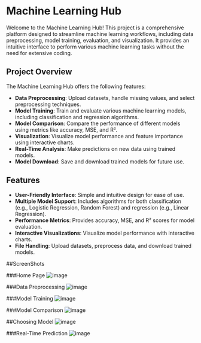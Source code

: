 # Machine Learning Hub

Welcome to the Machine Learning Hub! This project is a comprehensive platform designed to streamline machine learning workflows, including data preprocessing, model training, evaluation, and visualization. It provides an intuitive interface to perform various machine learning tasks without the need for extensive coding.

## Project Overview

The Machine Learning Hub offers the following features:
- **Data Preprocessing**: Upload datasets, handle missing values, and select preprocessing techniques.
- **Model Training**: Train and evaluate various machine learning models, including classification and regression algorithms.
- **Model Comparison**: Compare the performance of different models using metrics like accuracy, MSE, and R².
- **Visualization**: Visualize model performance and feature importance using interactive charts.
- **Real-Time Analysis**: Make predictions on new data using trained models.
- **Model Download**: Save and download trained models for future use.

## Features

- **User-Friendly Interface**: Simple and intuitive design for ease of use.
- **Multiple Model Support**: Includes algorithms for both classification (e.g., Logistic Regression, Random Forest) and regression (e.g., Linear Regression).
- **Performance Metrics**: Provides accuracy, MSE, and R² scores for model evaluation.
- **Interactive Visualizations**: Visualize model performance with interactive charts.
- **File Handling**: Upload datasets, preprocess data, and download trained models.

##ScreenShots

###Home Page
![image](https://github.com/user-attachments/assets/712a580d-0b8d-4661-8ffc-5a40f46acceb)

###Data Preprocessing
![image](https://github.com/user-attachments/assets/4dfe3ac9-d9f6-4fc2-b02c-5625c19d9aac)

###Model Training
![image](https://github.com/user-attachments/assets/d6d960c7-e292-4211-aa78-cfa3ec987304)

###Model Comparison
![image](https://github.com/user-attachments/assets/6333c566-7ac3-4561-b02d-1b23139da43f)

##Choosing Model
![image](https://github.com/user-attachments/assets/6b803d49-9f2c-458d-a0c8-8dece7c6f803)


###Real-Time Prediction
![image](https://github.com/user-attachments/assets/047bf19f-381e-4ace-ab18-adf792576bb0)



